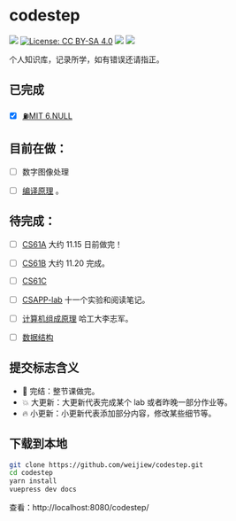 # codestep

[![](https://img.shields.io/badge/Github%20Pages-CodeStep-brightgreen)](https://weijiew.com/codestep/#/) 
[![License: CC BY-SA 4.0](https://img.shields.io/github/license/weijiew/codestep?color=265ca2&labelColor=212c42)](http://creativecommons.org/licenses/by-sa/4.0/)
[![](https://img.shields.io/badge/blog-weijiew-blue.svg)](https://weijiew.com)
[![](https://img.shields.io/badge/%E5%85%AC%E4%BC%97%E5%8F%B7%F0%9F%8D%A7-%20codestep-212c42?labelColor=0078d6)](https://gitee.com/weijiew/pic/raw/master/img/qrcode_for_gh_7aaff8b152d0_258.jpg)

个人知识库，记录所学，如有错误还请指正。

## 已完成

- [x] [⛽MIT 6.NULL](https://weijiew.com/codestep/book/missing/ch0.html)

## 目前在做：

- [ ] 数字图像处理
- [ ] [编译原理](https://weijiew.com/codestep/book/compile/ch0.html) 。


## 待完成：

- [ ] [CS61A](https://weijiew.com/codestep/book/cs61a/ch0.html) 大约 11.15 日前做完！
- [ ] [CS61B](https://weijiew.com/codestep/book/cs61b/ch0.html) 大约 11.20 完成。

- [ ] [CS61C]()
- [ ] [CSAPP-lab](https://weijiew.com/codestep/book/csapp/ch1.html) 十一个实验和阅读笔记。
- [ ] [计算机组成原理](https://weijiew.com/codestep/book/co/ch0.html) 哈工大李志军。

- [ ] [数据结构]()
## 提交标志含义

* 🚀 完结：整节课做完。
* 💥 大更新：大更新代表完成某个 lab 或者昨晚一部分作业等。
* 🔥 小更新：小更新代表添加部分内容，修改某些细节等。

## 下载到本地

```bash
git clone https://github.com/weijiew/codestep.git
cd codestep
yarn install
vuepress dev docs
```

查看：http://localhost:8080/codestep/